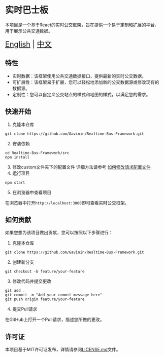 # 实时巴士板

本项目是一个基于React的实时公交框架，旨在提供一个易于定制和扩展的平台，用于展示公共交通数据。

<div style="font-size: 1.5rem;">
  <a href="./README.md">English</a> | <a href="./README_ZH.md">中文</a>
</div>

## 特性

- 实时数据：该框架使用公共交通数据接口，提供最新的实时公交数据。
- 可扩展性：该框架易于扩展，您可以轻松地添加新的公交数据源或修改现有的数据源。
- 定制性：您可以自定义公交站点的样式和地图的样式，以满足您的需求。

## 快速开始

1. 克隆本仓库
```shell
git clone https://github.com/Gavinin/Realtime-Bus-Framework.git
```
2. 安装依赖
```shell
cd Realtime-Bus-Framework/src
npm install
```
3. 修改custom文件夹下的配置文件
   详细方法请参考 [如何修改请求配置文件](./documents/how_to_custom_api_zh.md)
4. 运行项目
```shell
npm start
```
5. 在浏览器中查看项目

在浏览器中打开`http://localhost:3000`即可查看实时公交框架。

## 如何贡献

如果您想为该项目做出贡献，您可以按照以下步骤进行：

1. 克隆本仓库
```shell
git clone https://github.com/Gavinin/Realtime-Bus-Framework.git
```
2. 创建新分支
```shell
git checkout -b feature/your-feature
```
3. 修改代码并提交更改
```shell
git add .
git commit -m "Add your commit message here"
git push origin feature/your-feature
```
4. 提交Pull请求

在GitHub上打开一个Pull请求，描述您所做的更改。


## 许可证

本项目基于MIT许可证发布，详情请参阅[LICENSE.md](LICENSE.md)文件。


